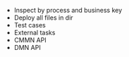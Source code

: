 * Inspect by process and business key
* Deploy all files in dir
* Test cases
* External tasks
* CMMN API
* DMN API